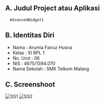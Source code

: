 ## A. Judul Project atau Aplikasi
      AdvancedWidget1
      
## B. Identitas Diri
  - Nama          : Arumia Fairuz Husna
  - Kelas         : XI RPL 1
  - No. Urut      : 06
  - NIS           : 4675/1394.070
  - Nama Sekolah  : SMK Telkom Malang
  
## C. Screenshoot
  ![SS1](https://s24.postimg.org/tqseh149h/RV2_List_Round_Image.png)
  ![SS2](https://s30.postimg.org/3o9z29xf5/RV2_Grid_Layout.png)
